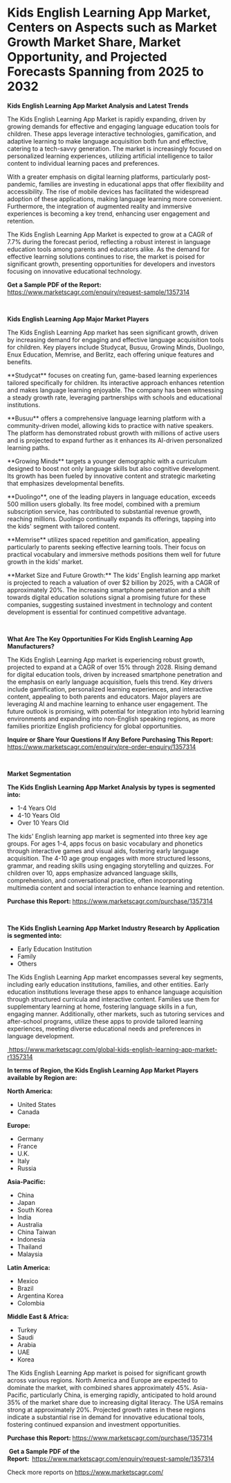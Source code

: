 <p><h1>Kids English Learning App Market, Centers on Aspects such as Market Growth Market Share, Market Opportunity, and Projected Forecasts Spanning from 2025 to 2032</h1></p><p><strong>Kids English Learning App Market Analysis and Latest Trends</strong></p>
<p><p>The Kids English Learning App Market is rapidly expanding, driven by growing demands for effective and engaging language education tools for children. These apps leverage interactive technologies, gamification, and adaptive learning to make language acquisition both fun and effective, catering to a tech-savvy generation. The market is increasingly focused on personalized learning experiences, utilizing artificial intelligence to tailor content to individual learning paces and preferences. </p><p>With a greater emphasis on digital learning platforms, particularly post-pandemic, families are investing in educational apps that offer flexibility and accessibility. The rise of mobile devices has facilitated the widespread adoption of these applications, making language learning more convenient. Furthermore, the integration of augmented reality and immersive experiences is becoming a key trend, enhancing user engagement and retention.</p><p>The Kids English Learning App Market is expected to grow at a CAGR of 7.7% during the forecast period, reflecting a robust interest in language education tools among parents and educators alike. As the demand for effective learning solutions continues to rise, the market is poised for significant growth, presenting opportunities for developers and investors focusing on innovative educational technology.</p></p>
<p><strong>Get a Sample PDF of the Report:&nbsp;</strong> <a href="https://www.marketscagr.com/enquiry/request-sample/1357314?utm_campaign=3198&utm_medium=2&utm_source=Github&utm_content=ia&utm_term=11032025&utm_id=kids-english-learning-app">https://www.marketscagr.com/enquiry/request-sample/1357314</a></p>
<p>&nbsp;</p>
<p><strong>Kids English Learning App Major Market Players</strong></p>
<p><p>The Kids English Learning App market has seen significant growth, driven by increasing demand for engaging and effective language acquisition tools for children. Key players include Studycat, Busuu, Growing Minds, Duolingo, Enux Education, Memrise, and Berlitz, each offering unique features and benefits.</p><p>**Studycat** focuses on creating fun, game-based learning experiences tailored specifically for children. Its interactive approach enhances retention and makes language learning enjoyable. The company has been witnessing a steady growth rate, leveraging partnerships with schools and educational institutions.</p><p>**Busuu** offers a comprehensive language learning platform with a community-driven model, allowing kids to practice with native speakers. The platform has demonstrated robust growth with millions of active users and is projected to expand further as it enhances its AI-driven personalized learning paths.</p><p>**Growing Minds** targets a younger demographic with a curriculum designed to boost not only language skills but also cognitive development. Its growth has been fueled by innovative content and strategic marketing that emphasizes developmental benefits.</p><p>**Duolingo**, one of the leading players in language education, exceeds 500 million users globally. Its free model, combined with a premium subscription service, has contributed to substantial revenue growth, reaching millions. Duolingo continually expands its offerings, tapping into the kids' segment with tailored content.</p><p>**Memrise** utilizes spaced repetition and gamification, appealing particularly to parents seeking effective learning tools. Their focus on practical vocabulary and immersive methods positions them well for future growth in the kids' market.</p><p>**Market Size and Future Growth:** The kids’ English learning app market is projected to reach a valuation of over $2 billion by 2025, with a CAGR of approximately 20%. The increasing smartphone penetration and a shift towards digital education solutions signal a promising future for these companies, suggesting sustained investment in technology and content development is essential for continued competitive advantage.</p></p>
<p>&nbsp;</p>
<p><strong>What Are The Key Opportunities For Kids English Learning App Manufacturers?</strong></p>
<p><p>The Kids English Learning App market is experiencing robust growth, projected to expand at a CAGR of over 15% through 2028. Rising demand for digital education tools, driven by increased smartphone penetration and the emphasis on early language acquisition, fuels this trend. Key drivers include gamification, personalized learning experiences, and interactive content, appealing to both parents and educators. Major players are leveraging AI and machine learning to enhance user engagement. The future outlook is promising, with potential for integration into hybrid learning environments and expanding into non-English speaking regions, as more families prioritize English proficiency for global opportunities.</p></p>
<p><strong>Inquire or Share Your Questions If Any Before Purchasing This Report:</strong> <a href="https://www.marketscagr.com/enquiry/pre-order-enquiry/1357314?utm_campaign=3198&utm_medium=2&utm_source=Github&utm_content=ia&utm_term=11032025&utm_id=kids-english-learning-app">https://www.marketscagr.com/enquiry/pre-order-enquiry/1357314</a></p>
<p>&nbsp;</p>
<p><strong>Market Segmentation</strong></p>
<p><strong>The Kids English Learning App Market Analysis by types is segmented into:</strong></p>
<p><ul><li>1-4 Years Old</li><li>4-10 Years Old</li><li>Over 10 Years Old</li></ul></p>
<p><p>The kids' English learning app market is segmented into three key age groups. For ages 1-4, apps focus on basic vocabulary and phonetics through interactive games and visual aids, fostering early language acquisition. The 4-10 age group engages with more structured lessons, grammar, and reading skills using engaging storytelling and quizzes. For children over 10, apps emphasize advanced language skills, comprehension, and conversational practice, often incorporating multimedia content and social interaction to enhance learning and retention.</p></p>
<p><strong>Purchase this Report:&nbsp;</strong><a href="https://www.marketscagr.com/purchase/1357314?utm_campaign=3198&utm_medium=2&utm_source=Github&utm_content=ia&utm_term=11032025&utm_id=kids-english-learning-app">https://www.marketscagr.com/purchase/1357314</a></p>
<p>&nbsp;</p>
<p><strong>The Kids English Learning App Market Industry Research by Application is segmented into:</strong></p>
<p><ul><li>Early Education Institution</li><li>Family</li><li>Others</li></ul></p>
<p><p>The Kids English Learning App market encompasses several key segments, including early education institutions, families, and other entities. Early education institutions leverage these apps to enhance language acquisition through structured curricula and interactive content. Families use them for supplementary learning at home, fostering language skills in a fun, engaging manner. Additionally, other markets, such as tutoring services and after-school programs, utilize these apps to provide tailored learning experiences, meeting diverse educational needs and preferences in language development.</p></p>
<p><a href="https://www.marketscagr.com/global-kids-english-learning-app-market-r1357314?utm_campaign=3198&utm_medium=2&utm_source=Github&utm_content=ia&utm_term=11032025&utm_id=kids-english-learning-app">&nbsp;https://www.marketscagr.com/global-kids-english-learning-app-market-r1357314</a></p>
<p><strong>In terms of Region, the Kids English Learning App Market Players available by Region are:</strong></p>
<p>
    <p> <strong> North America: </strong>
        <ul>
            <li>United States</li>
            <li>Canada</li>
        </ul>
        </p> 
    <p> <strong> Europe: </strong>
        <ul>
            <li>Germany</li>
            <li>France</li>
            <li>U.K.</li>
            <li>Italy</li>
            <li>Russia</li>
        </ul>
        </p> 
    <p> <strong> Asia-Pacific: </strong>
        <ul>
            <li>China</li>
            <li>Japan</li>
            <li>South Korea</li>
            <li>India</li>
            <li>Australia</li>
            <li>China Taiwan</li>
            <li>Indonesia</li>
            <li>Thailand</li>
            <li>Malaysia</li>
        </ul>
        </p> 
    <p> <strong> Latin America: </strong>
        <ul>
            <li>Mexico</li>
            <li>Brazil</li>
            <li>Argentina Korea</li>
            <li>Colombia</li>
        </ul>
        </p> 
    <p> <strong> Middle East & Africa: </strong>
        <ul>
            <li>Turkey</li>
            <li>Saudi</li>
            <li>Arabia</li>
            <li>UAE</li>
            <li>Korea</li>
        </ul>
    </p>
    </p>
<p><p>The Kids English Learning App market is poised for significant growth across various regions. North America and Europe are expected to dominate the market, with combined shares approximately 45%. Asia-Pacific, particularly China, is emerging rapidly, anticipated to hold around 35% of the market share due to increasing digital literacy. The USA remains strong at approximately 20%. Projected growth rates in these regions indicate a substantial rise in demand for innovative educational tools, fostering continued expansion and investment opportunities.</p></p>
<p><strong>Purchase this Report: </strong><a href="https://www.marketscagr.com/purchase/1357314?utm_campaign=3198&utm_medium=2&utm_source=Github&utm_content=ia&utm_term=11032025&utm_id=kids-english-learning-app">https://www.marketscagr.com/purchase/1357314</a></p>
<p>&nbsp;<strong>Get a Sample PDF of the Report:&nbsp;&nbsp;</strong><a href="https://www.marketscagr.com/enquiry/request-sample/1357314?utm_campaign=3198&utm_medium=2&utm_source=Github&utm_content=ia&utm_term=11032025&utm_id=kids-english-learning-app">https://www.marketscagr.com/enquiry/request-sample/1357314</a></p>
<p><strong></strong></p>
<p>Check more reports on <a href="https://www.marketscagr.com/?utm_campaign=3198&utm_medium=2&utm_source=Github&utm_content=ia&utm_term=11032025&utm_id=kids-english-learning-app">https://www.marketscagr.com/</a></p>
